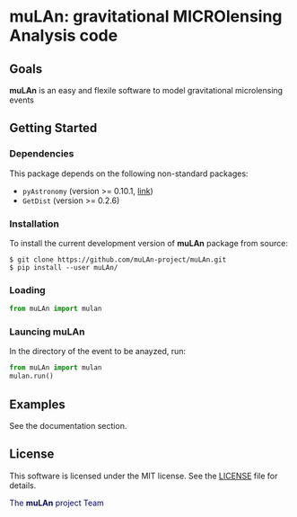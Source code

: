 muLAn: gravitational MICROlensing Analysis code
======

<!-- Commentaire <a href="https://travis-ci.org/muLAn-project/muLAn"><img src="https://travis-ci.org/muLAn-project/muLAn.svg?branch=master"></a> --> 

Goals
-----

<b>muLAn</b> is an easy and flexile software to model gravitational microlensing events

Getting Started
---------------

### Dependencies

This package depends on the following non-standard packages:

- `pyAstronomy` (version >= 0.10.1,  <a href="http://www.hs.uni-hamburg.de/DE/Ins/Per/Czesla/PyA/PyA/index.html">link</a>)
- `GetDist` (version >= 0.2.6)

### Installation

To install the current development version of <b>muLAn</b> package from source:

```
$ git clone https://github.com/muLAn-project/muLAn.git
$ pip install --user muLAn/
```

### Loading

```python
from muLAn import mulan
```

### Launcing muLAn

In the directory of the event to be anayzed, run:
```python
from muLAn import mulan
mulan.run()
```

Examples
--------

See the documentation section.

License
-------

This software is licensed under the MIT license. See the [LICENSE](LICENSE) file
for details.

<FONT COLOR=#0B0B61>The <b>muLAn</b> project Team</FONT>
